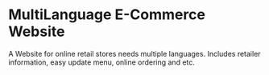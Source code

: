 # MultiLanguage E-Commerce Website
A Website for online retail stores needs multiple languages. Includes retailer information, easy update menu, online ordering and etc.
